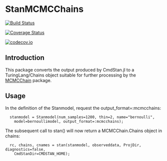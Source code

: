 # StanMCMCChains

[![Build Status](https://travis-ci.org/goedman/StanMCMCChains.jl.svg?branch=master)](https://travis-ci.org/StanJulia/StanMCMCChains.jl)

[![Coverage Status](https://coveralls.io/repos/goedman/StanMCMCChains.jl/badge.svg?branch=master&service=github)](https://coveralls.io/github/StanJulia/StanMCMCChains.jl?branch=master)

[![codecov.io](http://codecov.io/github/goedman/StanMCMCChains.jl/coverage.svg?branch=master)](http://codecov.io/github/StanJulia/StanMCMCChains.jl?branch=master)


## Introduction

This package converts the output produced by CmdStan.jl to a TuringLang/Chains object suitable for further processing by the [MCMCChain](https://github.com/TuringLang/MCMCChain.jl) package.

## Usage

In the definition of the Stanmodel, request the output_format=:mcmcchains:

```
  stanmodel = Stanmodel(num_samples=1200, thin=2, name="bernoulli", 
    model=bernoullimodel, output_format=:mcmcchains);
```

The subsequent call to stan() will now return a MCMCChain.Chains object in chains:

```
  rc, chains, cnames = stan(stanmodel, observeddata, ProjDir, diagnostics=false,
    CmdStanDir=CMDSTAN_HOME);
```

